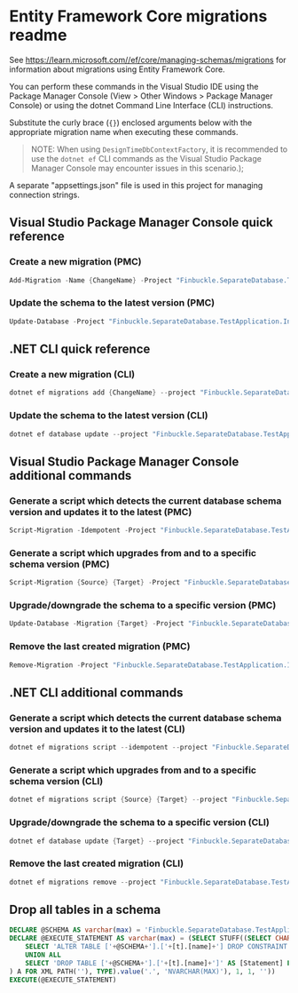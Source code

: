 # Entity Framework Core migrations readme

See <https://learn.microsoft.com//ef/core/managing-schemas/migrations> for information about migrations using Entity Framework Core.

You can perform these commands in the Visual Studio IDE using the Package Manager Console (View > Other Windows > Package Manager Console) or using the dotnet Command Line Interface (CLI) instructions.

Substitute the curly brace (`{}`) enclosed arguments below with the appropriate migration name when executing these commands.

> NOTE: When using `DesignTimeDbContextFactory`, it is recommended to use the `dotnet ef` CLI
> commands as the Visual Studio Package Manager Console may encounter issues in this scenario.);

A separate "appsettings.json" file is used in this project for managing connection strings.

## Visual Studio Package Manager Console quick reference

### Create a new migration (PMC)

```powershell
Add-Migration -Name {ChangeName} -Project "Finbuckle.SeparateDatabase.TestApplication.Infrastructure" -Context "ApplicationDbContext"  -- {ConnectionStringName}
```

### Update the schema to the latest version (PMC)

```powershell
Update-Database -Project "Finbuckle.SeparateDatabase.TestApplication.Infrastructure" -Context "ApplicationDbContext"  -- {ConnectionStringName}
```

## .NET CLI quick reference

### Create a new migration (CLI)

```powershell
dotnet ef migrations add {ChangeName} --project "Finbuckle.SeparateDatabase.TestApplication.Infrastructure" --context "ApplicationDbContext" -- {ConnectionStringName}
```

### Update the schema to the latest version (CLI)

```powershell
dotnet ef database update --project "Finbuckle.SeparateDatabase.TestApplication.Infrastructure" --context "ApplicationDbContext" -- {ConnectionStringName}
```

## Visual Studio Package Manager Console additional commands

### Generate a script which detects the current database schema version and updates it to the latest (PMC)

```powershell
Script-Migration -Idempotent -Project "Finbuckle.SeparateDatabase.TestApplication.Infrastructure" -Context "ApplicationDbContext"  -- {ConnectionStringName}
```

### Generate a script which upgrades from and to a specific schema version (PMC)

```powershell
Script-Migration {Source} {Target} -Project "Finbuckle.SeparateDatabase.TestApplication.Infrastructure" -Context "ApplicationDbContext"  -- {ConnectionStringName}
```

### Upgrade/downgrade the schema to a specific version (PMC)

```powershell
Update-Database -Migration {Target} -Project "Finbuckle.SeparateDatabase.TestApplication.Infrastructure" -Context "ApplicationDbContext"  -- {ConnectionStringName}
```

### Remove the last created migration (PMC)

```powershell
Remove-Migration -Project "Finbuckle.SeparateDatabase.TestApplication.Infrastructure" -Context "ApplicationDbContext"  -- {ConnectionStringName}
```

## .NET CLI additional commands

### Generate a script which detects the current database schema version and updates it to the latest (CLI)

```powershell
dotnet ef migrations script --idempotent --project "Finbuckle.SeparateDatabase.TestApplication.Infrastructure" --context "ApplicationDbContext" -- {ConnectionStringName}
```

### Generate a script which upgrades from and to a specific schema version (CLI)

```powershell
dotnet ef migrations script {Source} {Target} --project "Finbuckle.SeparateDatabase.TestApplication.Infrastructure" --context "ApplicationDbContext" -- {ConnectionStringName}
```

### Upgrade/downgrade the schema to a specific version (CLI)

```powershell
dotnet ef database update {Target} --project "Finbuckle.SeparateDatabase.TestApplication.Infrastructure" --context "ApplicationDbContext" -- {ConnectionStringName}
```

### Remove the last created migration (CLI)

```powershell
dotnet ef migrations remove --project "Finbuckle.SeparateDatabase.TestApplication.Infrastructure" --context "ApplicationDbContext" -- {ConnectionStringName}
```

## Drop all tables in a schema

```sql
DECLARE @SCHEMA AS varchar(max) = 'Finbuckle.SeparateDatabase.TestApplication'
DECLARE @EXECUTE_STATEMENT AS varchar(max) = (SELECT STUFF((SELECT CHAR(13) + CHAR(10) + [Statement] FROM (
    SELECT 'ALTER TABLE ['+@SCHEMA+'].['+[t].[name]+'] DROP CONSTRAINT ['+[fk].[name]+']' AS [Statement] FROM [sys].[foreign_keys] AS [fk] INNER JOIN [sys].[tables] AS [t] ON [t].[object_id] = [fk].[parent_object_id] INNER JOIN [sys].[schemas] AS [s] ON [s].[schema_id] = [t].[schema_id] WHERE [s].[name] = @SCHEMA
    UNION ALL
    SELECT 'DROP TABLE ['+@SCHEMA+'].['+[t].[name]+']' AS [Statement] FROM [sys].[tables] AS [t] INNER JOIN [sys].[schemas] AS [s] ON [s].[schema_id] = [t].[schema_id] WHERE [s].[name] = @SCHEMA
) A FOR XML PATH(''), TYPE).value('.', 'NVARCHAR(MAX)'), 1, 1, ''))
EXECUTE(@EXECUTE_STATEMENT)
```
